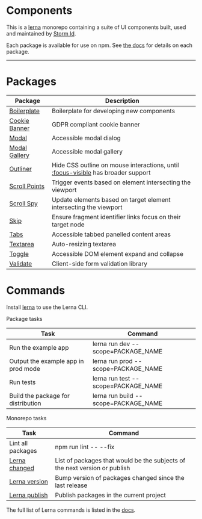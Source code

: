 # Components

This is a [lerna](https://lerna.js.org/) monorepo containing a suite of UI components built, used and maintained by [Storm Id](https://stormid.com).

Each package is available for use on npm. See [the docs](https://github.com/stormid/components/blob/master/README.md) for details on each package.

---

# Packages

| Package                                   | Description                                                                                                                                         |
| ----------------------------------------- | --------------------------------------------------------------------------------------------------------------------------------------------------- |
| [Boilerplate](./packages/boilerplate)     | Boilerplate for developing new components                                                                                                           |
| [Cookie Banner](./packages/cookie-banner) | GDPR compliant cookie banner                                                                                                                        |
| [Modal](./packages/modal)                 | Accessible modal dialog                                                                                                                             |
| [Modal Gallery](./packages/modal-gallery) | Accessible modal gallery                                                                                                                            |
| [Outliner](./packages/outliner)           | Hide CSS outline on mouse interactions, until [:focus-visible](https://developer.mozilla.org/en-US/docs/Web/CSS/:focus-visible) has broader support |
| [Scroll Points](./packages/scroll-points) | Trigger events based on element intersecting the viewport                                                                                           |
| [Scroll Spy](./packages/scroll-spy)       | Update elements based on target element intersecting the viewport                                                                                   |
| [Skip](./packages/skip)                   | Ensure fragment identifier links focus on their target node                                                                                         |
| [Tabs](./packages/tabs)                   | Accessible tabbed panelled content areas                                                                                                            |
| [Textarea](./packages/textarea)           | Auto-resizing textarea                                                                                                                              |
| [Toggle](./packages/toggle)               | Accessible DOM element expand and collapse                                                                                                          |
| [Validate](./packages/validate)           | Client-side form validation library                                                                                                                 |

# Commands

Install [lerna](https://www.npmjs.com/package/lerna) to use the Lerna CLI.

Package tasks

| Task                                | Command                              |
| ----------------------------------- | ------------------------------------ |
| Run the example app                 | lerna run dev --scope=PACKAGE_NAME   |
| Output the example app in prod mode | lerna run prod --scope=PACKAGE_NAME  |
| Run tests                           | lerna run test --scope=PACKAGE_NAME  |
| Build the package for distribution  | lerna run build --scope=PACKAGE_NAME |

Monorepo tasks

| Task                                                                                | Command                                                                    |
| ----------------------------------------------------------------------------------- | -------------------------------------------------------------------------- |
| Lint all packages                                                                   | npm run lint -- --fix                                                      |
| [Lerna changed](https://github.com/lerna/lerna/tree/master/commands/changed#readme) | List of packages that would be the subjects of the next version or publish |
| [Lerna version](https://github.com/lerna/lerna/tree/master/commands/version#readme) | Bump version of packages changed since the last release                    |
| [Lerna publish](https://github.com/lerna/lerna/tree/master/commands/publish#readme) | Publish packages in the current project                                    |

The full list of Lerna commands is listed in the [docs](https://github.com/lerna/lerna#readme).
